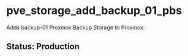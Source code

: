 # pve_storage_add_backup_01_pbs

Adds backup-01 Proxmox Backup Storage to Proxmox.

## Status: Production

